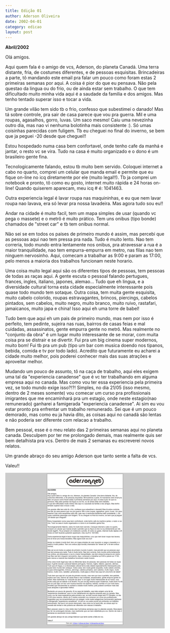 ```yaml
---
title: Edição 01
author: Aderson Oliveira
date: 2002-04-01
category: edicao
layout: post
---
```


**Abril/2002**

Olá amigos.

Aqui quem fala é o amigo de vcs, Aderson, do planeta Canadá. Uma terra distante, fria, de costumes diferentes, e de pessoas esquisitas. Brincadeiras a parte, tô mandando este email pra falar um pouco como foram estas 2 primeiras semanas por aqui. A coisa é pior do que eu pensava. Não pela questao da lingua ou do frio, ou de ainda estar sem trabalho.
O que tem dificultado muito minha vida aqui é a saudade da familia e dos amigos. Mas tenho tentado superar isso e tocar a vida.

Um grande vilão tem sido tb o frio, confesso que subestimei o danado! Mas tá sobre controle, pra sair de casa parece que vou pra guerra. Mil e uma roupas, agasalhos, gorro, luvas. Um saco mesmo! Caiu uma nevezinha outro dia, mas nao vi nenhuma bolotinha mais consistente :). Só umas coisinhas parecidas com fuligem. Tb eu cheguei no final do inverno, se bem que ja peguei -20 desde que cheguei!!

Estou hospedado numa casa bem confortavel, onde tenho cafe da manhá e jantar, o resto vc se vira. Tudo na casa é muito organizado e o dono é um brasileiro gente fina.

Tecnologicamente falando, estou tb muito bem servido. Coloquei internet a cabo no quarto, comprei um celular que manda email e permite que eu fique on-line no icq diretamente por ele (muito legal!!). Tb ja comprei um notebook e pronto, tô como eu gosto, internet muito rápida e 24 horas on-line! Quando quiserem aparecam, meu icq # é: 1041463.

Outra experiencia legal é lavar roupa nas maquininhas, e eu que nem lavar roupa nao lavava, era só levar pra nossa lavadeira. Mas agora tudo sou eu!!

Andar na cidade é muito facil, tem um mapa simples de usar (quando vc pega o massete) e o metrô é muito prático. Tem uns onibus (tipo bonde) chamados de "street car" e tb tem onibus normal.

Não sei se em todos os paises de primeiro mundo é assim, mas percebi que as pessoas aqui nao tem pressa pra nada. Tudo é muito lento. Nao tem correria, todo mundo entra lentamente nos onibus, pra atravessar a rua é a maior tranquilidade, nao tem empurra-empurra em metro, nas filas nao tem ninguem nervosinho. Aqui, comecam a trabalhar as 9:00 e param as 17:00, pelo menos a maioria dos trabalhos funcionam neste horario.

Uma coisa muito legal aqui são os diferentes tipos de pessoas, tem pessoas de todas as raças aqui. A gente escuta o pessoal falando pertugues, frances, ingles, italiano, japones, alemao... Tudo que eh lingua, e a diversidade cultural torna esta cidade especialmente interessante pois quase todo mundo tem sotaque. Outra coisa, tem muita gente esquisita, muito cabelo colorido, roupas estravagantes, brincos, piercings, cabelos pintados, sem cabelos, muito negro, muito branco, muito ruivo, rastafari, jamaicanos, muito japa e china! Isso aqui eh uma torre de babel!

Tudo bem que aqui eh um pais de primeiro mundo, mas nem por isso é perfeito, tem pedinte, sujeira nas ruas, bairros de casas feias e mal cuidadas, assassinatos, gente empurra gente no metrô. Mas realmente no "conjunto da obra" é um lugar muito interessante de se morar, com muita coisa pra se distrair e se divertir. Fui pra um big cinema super modernos, muito bom! Fui tb pra um pub (tipo um bar com musica doendo nos tipanos, bebida, comida e tv por todo lado). Acredito que futuramente eu acharei a cidade muito melhor, pois poderei conhecer mais das suas atrações e aproveitar melhor.

Mudando um pouco de assunto, tô na caça de trabalho, aqui eles exigem uma tal da "experiencia canadense" que é vc ter trabalhando em alguma empresa aqui no canada. Mas como vou ter essa experiencia pela primeira vez, se todo mundo exige isso?!?! Simples, no dia 21/05 (isso mesmo, dentro de 2 meses somente) vou comecar um curso pra profissionais imigrantes que me encaminhará pra um estagio, onde neste estagio(nao remunerado) ganharei a famigerada "experiencia canadense". Ai sim eu vou estar pronto pra enfrentar um trabalho remunerado. Sei que é um pouco demorado, mas como eu ja havia dito, as coisas aqui no canadá são lentas e não poderia ser diferente com relacao a trabalho.

Bem pessoal, esse é o meu relato das 2 primeiras semanas aqui no planeta canada. Desculpem por ter me prolongado demais, mas realmente quis ser bem detalhista pra vcs. Dentro de mais 2 semanas eu escreverei novos relatos.

Um grande abraço do seu amigo Aderson que tanto sente a falta de vcs.

Valeu!!

![Imagem no site original](/assets/images/edicao01.png)